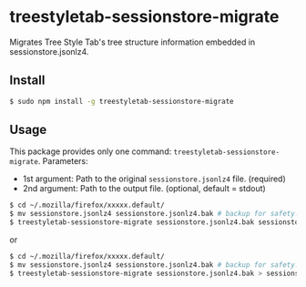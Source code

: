 # treestyletab-sessionstore-migrate

Migrates Tree Style Tab's tree structure information embedded in sessionstore.jsonlz4.

## Install

```bash
$ sudo npm install -g treestyletab-sessionstore-migrate
```

## Usage

This package provides only one command: `treestyletab-sessionstore-migrate`. Parameters:

 * 1st argument: Path to the original `sessionstore.jsonlz4` file. (required)
 * 2nd argument: Path to the output file. (optional, default = stdout)


```bash
$ cd ~/.mozilla/firefox/xxxxx.default/
$ mv sessionstore.jsonlz4 sessionstore.jsonlz4.bak # backup for safety!
$ treestyletab-sessionstore-migrate sessionstore.jsonlz4.bak sessionstore.jsonlz4
```

or

```bash
$ cd ~/.mozilla/firefox/xxxxx.default/
$ mv sessionstore.jsonlz4 sessionstore.jsonlz4.bak # backup for safety!
$ treestyletab-sessionstore-migrate sessionstore.jsonlz4.bak > sessionstore.jsonlz4
```

